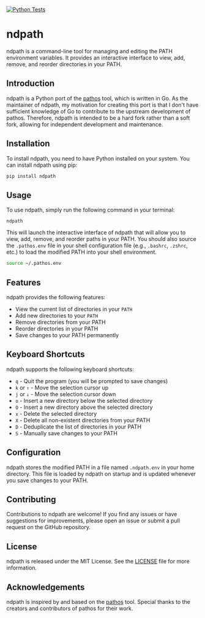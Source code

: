 [![Python Tests](https://github.com/MohamedElashri/ndpath/actions/workflows/tests.yml/badge.svg?branch=main)](https://github.com/MohamedElashri/ndpath/actions/workflows/tests.yml)

# ndpath

ndpath is a command-line tool for managing and editing the PATH environment variables. It provides an interactive interface to view, add, remove, and reorder directories in your PATH.

## Introduction

ndpath is a Python port of the [pathos](https://github.com/chip/pathos) tool, which is written in Go. As the maintainer of ndpath, my motivation for creating this port is that I don't have sufficient knowledge of Go to contribute to the upstream development of pathos. Therefore, ndpath is intended to be a hard fork rather than a soft fork, allowing for independent development and maintenance.

## Installation

To install ndpath, you need to have Python installed on your system. You can install ndpath using pip:

```bash
pip install ndpath
```

## Usage

To use ndpath, simply run the following command in your terminal:


```
ndpath
```

This will launch the interactive interface of ndpath that will allow you to view, add, remove, and reorder paths in your PATH. You should also source the `.pathos.env` file in your shell configuration file (e.g., `.bashrc`, `.zshrc`, etc.) to load the modified PATH into your shell environment.

```bash
source ~/.pathos.env
```

## Features

ndpath provides the following features:

- View the current list of directories in your `PATH`
- Add new directories to your `PATH`
- Remove directories from your PATH
- Reorder directories in your PATH
- Save changes to your PATH permanently

## Keyboard Shortcuts

ndpath supports the following keyboard shortcuts:

- `q` - Quit the program (you will be prompted to save changes)
- `k` or `↑` - Move the selection cursor up
- `j` or `↓` - Move the selection cursor down
- `o` - Insert a new directory below the selected directory
- `O` - Insert a new directory above the selected directory
- `x` - Delete the selected directory
- `X` - Delete all non-existent directories from your PATH
- `D` - Deduplicate the list of directories in your PATH
- `S` - Manually save changes to your PATH

## Configuration

ndpath stores the modified PATH in a file named `.ndpath.env` in your home directory.
 This file is loaded by ndpath on startup and is updated whenever you save changes to your PATH.

## Contributing

Contributions to ndpath are welcome! If you find any issues or have suggestions for improvements, please open an issue or submit a pull request on the GitHub repository.

## License

ndpath is released under the MIT License. See the [LICENSE](LICENSE) file for more information.

## Acknowledgements

ndpath is inspired by and based on the [pathos](https://github.com/chip/pathos) tool. Special thanks to the creators and contributors of pathos for their work.
